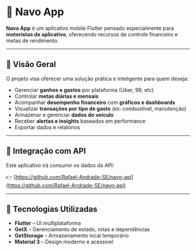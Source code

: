 # 🚗 Navo App

**Navo App** é um aplicativo mobile Flutter pensado especialmente para **motoristas de aplicativo**, oferecendo recursos de controle financeiro e metas de rendimento.

---

## 🌟 Visão Geral

O projeto visa oferecer uma solução prática e inteligente para quem deseja:

- Gerenciar **ganhos e gastos** por plataforma (Uber, 99, etc)
- Controlar **metas diárias e mensais**
- Acompanhar **desempenho financeiro** com **gráficos e dashboards**
- Visualizar **transações por tipo de gasto** (ex: combustível, manutenção)
- Armazenar e gerenciar **dados do veículo**
- Receber **alertas e insights** baseados em performance
- Exportar dados e relatórios

---

## 🔌 Integração com API

Este aplicativo irá consumir os dados da API:

👉 [https://github.com/Rafael-Andrade-SE/navo-api](https://github.com/Rafael-Andrade-SE/navo-api)

---

## 📱 Tecnologias Utilizadas

- **Flutter** – UI multiplataforma
- **GetX** – Gerenciamento de estado, rotas e dependências
- **GetStorage** – Armazenamento local temporário
- **Material 3** – Design moderno e acessível
